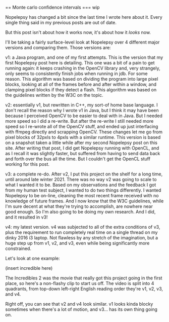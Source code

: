 == Monte carlo confidence intervals
=== wip

Nopelepsy has changed a bit since the last time I wrote here about it. Every single thing said in my previous posts are out of date.

But this post isn't about how it works now, it's about how it *looks* now.

I'll be taking a fairly surface-level look at Nopelepsy over 4 different major versions and comparing them. Those versions are:

v1: a Java program, and one of my first attempts. This is the version that my first Nopelepsy post here is detailing. This one was a bit of a pain to get running again: it keeps crashing in the OpenCV library and, very strangely, only seems to consistently finish jobs when running in jdb. For some reason. This algorithm was based on dividing the program into large pixel blocks, looking at all of the frames before and after within a window, and clamping pixel blocks if they detect a flash. This algorithm was based on the guidelines written by the W3C on the topic.

v2: essentially v1, but rewritten in C++, my sort-of home base language. I don't recall the reason why I wrote v1 in Java, but I think it may have been because I perceived OpenCV to be easier to deal with in Java. But I needed more speed so I did a re-write. But after the re-write I still needed more speed so I re-wrote all of the OpenCV stuff, and ended up just interfacing with ffmpeg directly and scrapping OpenCV. These changes let me go from pixel blocks of 32pxls to 4pxls with a similar runtime. This version is based on a snapshot taken a little while after my second Nopelepsy post on this site. After writing that post, I did get Nopelepsy running with OpenCL, and as I recall it was slightly faster, but suffered from having to send data back and forth over the bus all the time. But I couldn't get the OpenCL stuff working for this post.

v3: a complete re-do. After v2, I put this project on the shelf for a long time, until around late winter 2021. There was no way v2 was going to scale to what I wanted it to be. Based on my observations and the feedback I got from my human test subject, I wanted to do two things differently. I wanted Nopelepsy to be on-line, cleaning the most recent frame received with no knowledge of future frames. And I now know that the W3C guidelines, while I'm sure decent at what they're trying to accomplish, are nowhere near good enough. So I'm also going to be doing my own research. And I did, and it resulted in v3!

v4: my latest version. v4 was subjected to all of the extra conditions of v3, plus the requirement to run completely real time on a single thread on my dinky 2016 i3 laptop. Not flawless by any stretch of the imagination, but a huge step up from v1, v2, and v3, even while being significantly more constrained.

Let's look at one example:

(insert incredible here)

The Incredibles 2 was the movie that really got this project going in the first place, so here's a non-flashy clip to start us off. The video is split into 4 quadrants, from top-down left-right English reading order they're v1, v2, v3, and v4.

Right off, you can see that v2 and v4 look similar. v1 looks kinda blocky sometimes when there's a lot of motion, and v3... has its own thing going on. 